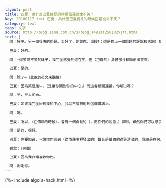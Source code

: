 ```yaml
---
layout: post
title: 巴夏：為什麼巴夏傳訊的時候岱羅從來不笑？
key: 20180117_text_巴夏：為什麼巴夏傳訊的時候岱羅從來不笑？
category: text
tags: 文字
source: http://blog.sina.com.cn/s/blog_a491af250102vjff.html
text: |
  問：好吧。另一個很快的問題。太好了，謝謝你。（譯註：這是對上一個問題的評論和感謝）我非常好奇⋯

  巴夏：好的。

  問：⋯你笑或不笑的樣子，我完全感覺到你在笑，但（岱羅的）身體卻沒有顯示出笑來。

  巴夏：是的。

  問：除了⋯（此處的英文未聽懂）

  巴夏：因為笑是居中，（是讓你回到你的中心，）而這會斷開連接。你明白嗎？

  問：不，不太明白。

  巴夏：如果我完全回到我的中心，我就不會投射到這個傳訊上。

  問：嗯。

  巴夏：所以，（在傳訊的時候），會有一個自動的（，用你們的說法，）抑制。雖然你們可以感受到那種能量。

  問：是的，很好。

  巴夏：你要知道，不論你們感到（從岱羅嘴裡發出的）聲音是嚴肅的還是活潑的，我總是在笑。

  觀眾：（笑聲）

  巴夏：因為我非常喜歡你們。

  問：謝謝你。
---
```


{%- include algolia-hack.html -%}
